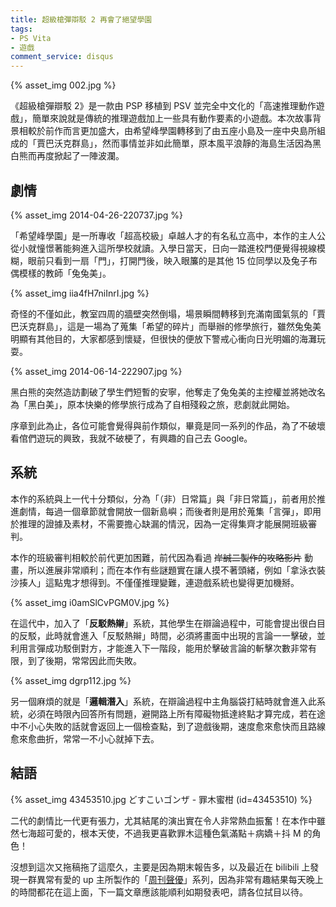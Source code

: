 ```yaml
---
title: 超級槍彈辯駁 2 再會了絕望學園
tags:
- PS Vita
- 遊戲
comment_service: disqus
---
```

{% asset_img 002.jpg %}

《超級槍彈辯駁 2》是一款由 PSP 移植到 PSV 並完全中文化的「高速推理動作遊戲」，簡單來說就是傳統的推理遊戲加上一些具有動作要素的小遊戲。本次故事背景相較於前作而言更加盛大，由希望峰學園轉移到了由五座小島及一座中央島所組成的「賈巴沃克群島」，然而事情並非如此簡單，原本風平浪靜的海島生活因為黑白熊而再度掀起了一陣波瀾。

<!-- more -->

## 劇情

{% asset_img 2014-04-26-220737.jpg %}

「希望峰學園」是一所專收「超高校級」卓越人才的有名私立高中，本作的主人公從小就憧憬著能夠進入這所學校就讀。入學日當天，日向一踏進校門便覺得視線模糊，眼前只看到一扇「門」，打開門後，映入眼簾的是其他 15 位同學以及兔子布偶模樣的教師「兔兔美」。

{% asset_img iia4fH7niInrI.jpg %}

奇怪的不僅如此，教室四周的牆壁突然倒塌，場景瞬間轉移到充滿南國氣氛的「賈巴沃克群島」，這是一場為了蒐集「希望的碎片」而舉辦的修學旅行，雖然兔兔美明顯有其他目的，大家都感到懷疑，但很快的便放下警戒心衝向日光明媚的海灘玩耍。

{% asset_img 2014-06-14-222907.jpg %}

黑白熊的突然造訪劃破了學生們短暫的安寧，他奪走了兔兔美的主控權並將她改名為「黑白美」，原本快樂的修學旅行成為了自相殘殺之旅，悲劇就此開始。

序章到此為止，各位可能會覺得與前作類似，畢竟是同一系列的作品，為了不破壞看倌們遊玩的興致，我就不破梗了，有興趣的自己去 Google。

## 系統

本作的系統與上一代十分類似，分為「（非）日常篇」與「非日常篇」，前者用於推進劇情，每過一個章節就會開放一個新島嶼；而後者則是用於蒐集「言彈」，即用於推理的證據及素材，不需要擔心缺漏的情況，因為一定得集齊才能展開班級審判。

本作的班級審判相較於前代更加困難，前代因為看過 ~~岸誠二製作的攻略影片~~ 動畫，所以進展非常順利；而在本作有些謎題實在讓人摸不著頭緒，例如「拿泳衣裝沙揍人」這點鬼才想得到。不僅僅推理變難，連遊戲系統也變得更加機掰。

{% asset_img i0amSlCvPGM0V.jpg %}

在這代中，加入了「**反駁熱辮**」系統，其他學生在辯論過程中，可能會提出很白目的反駁，此時就會進入「反駁熱辮」時間，必須將畫面中出現的言論一一擊破，並利用言彈成功駁倒對方，才能進入下一階段，能用於擊破言論的斬擊次數非常有限，到了後期，常常因此而失敗。

{% asset_img dgrp112.jpg %}

另一個麻煩的就是「**邏輯潛入**」系統，在辯論過程中主角腦袋打結時就會進入此系統，必須在時限內回答所有問題，避開路上所有障礙物抵達終點才算完成，若在途中不小心失敗的話就會返回上一個檢查點，到了遊戲後期，速度愈來愈快而且路線愈來愈曲折，常常一不小心就掉下去。

## 結語

{% asset_img 43453510.jpg どすこいゴンザ - 罪木蜜柑 (id=43453510) %}

二代的劇情比一代更有張力，尤其結尾的演出實在令人非常熱血振奮！在本作中雖然七海超可愛的，根本天使，不過我更喜歡罪木這種色氣滿點＋病嬌＋抖 M 的角色！

沒想到這次又拖稿拖了這麼久，主要是因為期末報告多，以及最近在 bilibili 上發現一群異常有愛的 up 主所製作的「[周刊聲優](http://www.bilibili.tv/sp/%E5%91%A8%E5%88%8A%E5%A3%B0%E4%BC%98FUN)」系列，因為非常有趣結果每天晚上的時間都花在這上面，下一篇文章應該能順利如期發表吧，請各位拭目以待。

